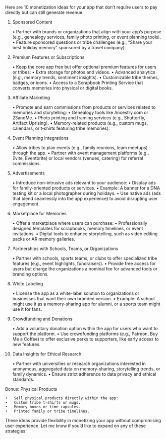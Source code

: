 Here are 10 monetization ideas for your app that don’t require users to pay directly but can still generate revenue:

1. Sponsored Content

	•	Partner with brands or organizations that align with your app’s purpose (e.g., genealogy services, family photo printing, or event planning tools).
	•	Feature sponsored questions or tribe challenges (e.g., “Share your best holiday memory” sponsored by a travel company).

2. Premium Features or Subscriptions

	•	Keep the core app free but offer optional premium features for users or tribes:
	•	Extra storage for photos and videos.
	•	Advanced analytics (e.g., memory trends, sentiment insights).
	•	Customizable tribe themes, badges, or icons.
	•	Access to a Scrapbook Printing Service that converts memories into physical or digital books.

3. Affiliate Marketing

	•	Promote and earn commissions from products or services related to memories and storytelling:
	•	Genealogy tools like Ancestry.com or 23andMe.
	•	Photo printing and framing services (e.g., Shutterfly, Artifact Uprising).
	•	Memory-related products (e.g., custom mugs, calendars, or t-shirts featuring tribe memories).

4. Event Planning Integrations

	•	Allow tribes to plan events (e.g., family reunions, team meetups) through the app.
	•	Partner with event management platforms (e.g., Evite, Eventbrite) or local vendors (venues, catering) for referral commissions.

5. Advertisements

	•	Introduce non-intrusive ads relevant to your audience:
	•	Display ads for family-oriented products or services.
	•	Example: A banner for a DNA testing kit or a local photographer during holidays.
	•	Use native ads (ads that blend seamlessly into the app experience) to avoid disrupting user engagement.

6. Marketplace for Memories

	•	Offer a marketplace where users can purchase:
	•	Professionally designed templates for scrapbooks, memory timelines, or event invitations.
	•	Digital tools to enhance storytelling, such as video editing packs or AR memory galleries.

7. Partnerships with Schools, Teams, or Organizations

	•	Partner with schools, sports teams, or clubs to offer specialized tribe features (e.g., event highlights, fundraisers).
	•	Provide free access for users but charge the organizations a nominal fee for advanced tools or branding options.

8. White Labeling

	•	License the app as a white-label solution to organizations or businesses that want their own branded version.
	•	Example: A school might use it as a memory-sharing app for alumni, or a sports team might use it for fans.

9. Crowdfunding and Donations

	•	Add a voluntary donation option within the app for users who want to support the platform.
	•	Use crowdfunding platforms (e.g., Patreon, Buy Me a Coffee) to offer exclusive perks to supporters, like early access to new features.

10. Data Insights for Ethical Research

	•	Partner with universities or research organizations interested in anonymous, aggregated data on memory-sharing, storytelling trends, or family dynamics.
	•	Ensure strict adherence to data privacy and ethical standards.

Bonus: Physical Products

	•	Sell physical products directly within the app:
	•	Custom tribe t-shirts or mugs.
	•	Memory boxes or time capsules.
	•	Printed family or tribe timelines.

These ideas provide flexibility in monetizing your app without compromising user experience. Let me know if you’d like to expand on any of these strategies!